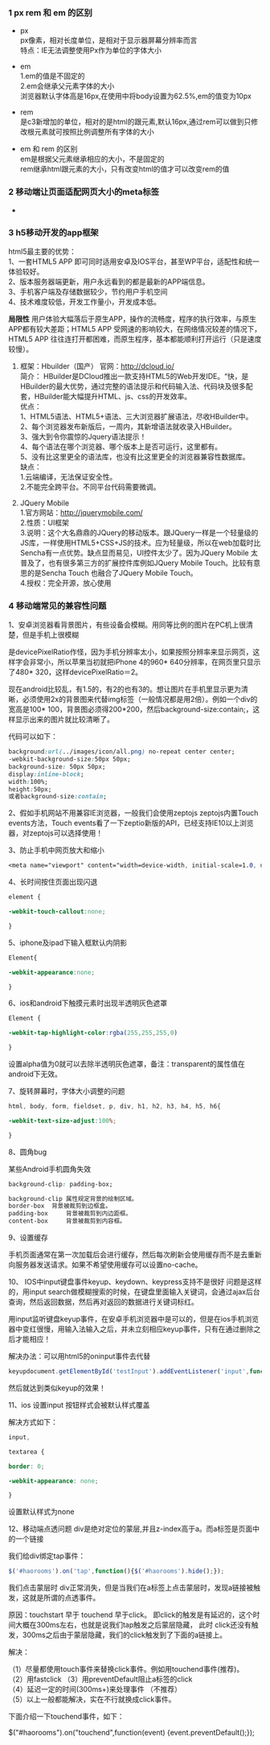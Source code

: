 ### 1 px rem 和 em 的区别
* px  
  px像素，相对长度单位，是相对于显示器屏幕分辨率而言  
  特点：IE无法调整使用Px作为单位的字体大小

* em  
  1.em的值是不固定的  
  2.em会继承父元素字体的大小  
  浏览器默认字体高是16px,在使用中将body设置为62.5%,em的值变为10px

* rem  
  是c3新增加的单位，相对的是html的跟元素,默认16px,通过rem可以做到只修改根元素就可按照比例调整所有字体的大小

* em 和 rem 的区别  
  em是根据父元素继承相应的大小，不是固定的  
  rem继承html跟元素的大小，只有改变html的值才可以改变rem的值

### 2 移动端让页面适配网页大小的meta标签
 * <meta name="eqMobileViewport" content="width=320,initial-scale=1.0,minimum-scale=1.0,maximum-scale=1.0,user-scalable=no"/>

### 3 h5移动开发的app框架
html5最主要的优势：   
  1、一套HTML5 APP 即可同时适用安卓及IOS平台，甚至WP平台，适配性和统一体验较好。  
  2、版本服务器端更新，用户永远看到的都是最新的APP端信息。  
  3、手机客户端及存储数据较少，节约用户手机空间  
  4、技术难度较低，开发工作量小，开发成本低。

 **局限性**
 用户体验大幅落后于原生APP，操作的流畅度，程序的执行效率，与原生APP都有较大差距；HTML5 APP 受网速的影响较大，在网络情况较差的情况下，HTML5 APP 往往连打开都困难，而原生程序，基本都能顺利打开运行（只是速度较慢）。

1. 框架：Hbuilder（国产） 
官网：http://dcloud.io/   
简介： HBuilder是DCloud推出一款支持HTML5的Web开发IDE。“快，是HBuilder的最大优势，通过完整的语法提示和代码输入法、代码块及很多配套，HBuilder能大幅提升HTML、js、css的开发效率。   
优点：   
      1、HTML5语法、HTML5+语法、三大浏览器扩展语法，尽收HBuilder中。     
      2、每个浏览器发布新版后，一周内，其新增语法就收录入HBuilder。   
      3、强大到令你震惊的Jquery语法提示！   
      4、每个语法在哪个浏览器、哪个版本上是否可运行，这里都有。   
      5、没有比这里更全的语法库，也没有比这里更全的浏览器兼容性数据库。  
缺点：  
      1.云端编译，无法保证安全性。   
      2.不能完全跨平台。不同平台代码需要微调。

2. JQuery Mobile   
1.官方网站：http://jquerymobile.com/   
2.性质：UI框架   
3.说明：这个大名鼎鼎的JQuery的移动版本。跟JQuery一样是一个轻量级的JS库，一样使用HTML5+CSS+JS的技术。应为轻量级，所以在web加载时比Sencha有一点优势。缺点显而易见，UI控件太少了。因为JQuery Mobile 太普及了，也有很多第三方的扩展控件库例如JQuery Mobile Touch。比较有意思的是Sencha Touch 也融合了JQuery Mobile Touch。   
4.授权：完全开源，放心使用

 ### 4 移动端常见的兼容性问题
 1、安卓浏览器看背景图片，有些设备会模糊。用同等比例的图片在PC机上很清楚，但是手机上很模糊
 
 是devicePixelRatio作怪，因为手机分辨率太小，如果按照分辨率来显示网页，这样字会非常小，所以苹果当初就把iPhone 4的960* 640分辨率，在网页里只显示了480* 320，这样devicePixelRatio＝2。
 
 现在android比较乱，有1.5的，有2的也有3的。想让图片在手机里显示更为清晰，必须使用2x的背景图来代替img标签（一般情况都是用2倍）。例如一个div的宽高是100* 100，背景图必须得200*200，然后background-size:contain;，这样显示出来的图片就比较清晰了。
 
 代码可以如下：
 ```css
 background:url(../images/icon/all.png) no-repeat center center;  
 -webkit-background-size:50px 50px;
 background-size: 50px 50px;
 display:inline-block; 
 width:100%; 
 height:50px;
 或者background-size:contain;
 ```

2、假如手机网站不用兼容IE浏览器，一般我们会使用zeptojs
zeptojs内置Touch events方法，Touch events看了一下zeptio新版的API，已经支持IE10以上浏览器，对zeptojs可以选择使用！

3、防止手机中网页放大和缩小
```css
<meta name="viewport" content="width=device-width, initial-scale=1.0, user-scalable=0" />
```

4、长时间按住页面出现闪退
```css
element {

-webkit-touch-callout:none;

}
```
5、iphone及ipad下输入框默认内阴影
```css
Element{

-webkit-appearance:none;

}
```
6、ios和android下触摸元素时出现半透明灰色遮罩
```css
Element {

-webkit-tap-highlight-color:rgba(255,255,255,0)

}
```
设置alpha值为0就可以去除半透明灰色遮罩，备注：transparent的属性值在android下无效。

7、旋转屏幕时，字体大小调整的问题
```css
html, body, form, fieldset, p, div, h1, h2, h3, h4, h5, h6{

-webkit-text-size-adjust:100%;

}
```

8、圆角bug

某些Android手机圆角失效
```css
background-clip: padding-box;

background-clip 属性规定背景的绘制区域。
border-box 	背景被裁剪到边框盒。 	
padding-box 	背景被裁剪到内边距框。 	
content-box 	背景被裁剪到内容框。
```

9、设置缓存

手机页面通常在第一次加载后会进行缓存，然后每次刷新会使用缓存而不是去重新向服务器发送请求。如果不希望使用缓存可以设置no-cache。

10、 IOS中input键盘事件keyup、keydown、keypress支持不是很好
问题是这样的，用input search做模糊搜索的时候，在键盘里面输入关键词，会通过ajax后台查询，然后返回数据，然后再对返回的数据进行关键词标红。

用input监听键盘keyup事件，在安卓手机浏览器中是可以的，但是在ios手机浏览器中变红很慢，用输入法输入之后，并未立刻相应keyup事件，只有在通过删除之后才能相应！

解决办法：可以用html5的oninput事件去代替
```js
keyupdocument.getElementById('testInput').addEventListener('input',function(e){varvalue = e.target.value;});
```
然后就达到类似keyup的效果！

11、ios 设置input 按钮样式会被默认样式覆盖

解决方式如下：
```css
input,

textarea {

border: 0;

-webkit-appearance: none;

}
```
设置默认样式为none

12、移动端点透问题
div是绝对定位的蒙层,并且z-index高于a。而a标签是页面中的一个链接

我们给div绑定tap事件：
```js
$('#haorooms').on('tap',function(){$('#haorooms').hide();});
```
我们点击蒙层时 div正常消失，但是当我们在a标签上点击蒙层时，发现a链接被触发，这就是所谓的点透事件。

原因：touchstart 早于 touchend 早于click。 即click的触发是有延迟的，这个时间大概在300ms左右，也就是说我们tap触发之后蒙层隐藏， 此时 click还没有触发，300ms之后由于蒙层隐藏，我们的click触发到了下面的a链接上。

解决：

（1）尽量都使用touch事件来替换click事件。例如用touchend事件(推荐)。  
（2）用fastclick
（3）用preventDefault阻止a标签的click  
（4）延迟一定的时间(300ms+)来处理事件 （不推荐）  
（5）以上一般都能解决，实在不行就换成click事件。

下面介绍一下touchend事件，如下： 

$("#haorooms").on("touchend",function(event) {event.preventDefault();});


  